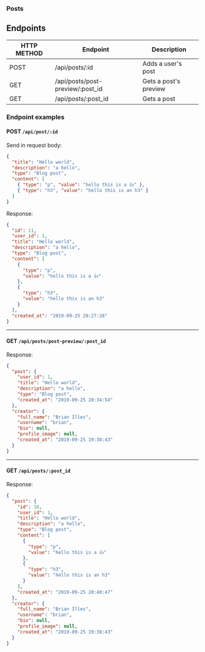 ### Posts

## Endpoints

| HTTP METHOD | Endpoint                         | Description           |
| ----------- | -------------------------------- | --------------------- |
| POST        | /api/posts/:id                   | Adds a user's post    |
| GET         | /api/posts/post-preview/:post_id | Gets a post's preview |
| GET         | /api/posts/:post_id              | Gets a post           |

### Endpoint examples

#### POST `/api/post/:id`

Send in request body:

```json
{
  "title": "Hello world",
  "description": "a hello",
  "type": "Blog post",
  "content": [
    { "type": "p", "value": "hello this is a 👍" },
    { "type": "h3", "value": "hello this is an h3" }
  ]
}
```

Response:

```json
{
  "id": 11,
  "user_id": 1,
  "title": "Hello world",
  "description": "a hello",
  "type": "Blog post",
  "content": [
    {
      "type": "p",
      "value": "hello this is a 👍"
    },
    {
      "type": "h3",
      "value": "hello this is an h3"
    }
  ],
  "created_at": "2019-09-25 20:27:28"
}
```

---

#### GET `/api/posts/post-preview/:post_id`

Response:

```json
{
  "post": {
    "user_id": 1,
    "title": "Hello world",
    "description": "a hello",
    "type": "Blog post",
    "created_at": "2019-09-25 20:34:54"
  },
  "creator": {
    "full_name": "Brian Illes",
    "username": "brian",
    "bio": null,
    "profile_image": null,
    "created_at": "2019-09-25 19:38:43"
  }
}
```

---

#### GET `/api/posts/:post_id`

Response:

```json
{
  "post": {
    "id": 16,
    "user_id": 1,
    "title": "Hello world",
    "description": "a hello",
    "type": "Blog post",
    "content": [
      {
        "type": "p",
        "value": "hello this is a 👍"
      },
      {
        "type": "h3",
        "value": "hello this is an h3"
      }
    ],
    "created_at": "2019-09-25 20:40:47"
  },
  "creator": {
    "full_name": "Brian Illes",
    "username": "brian",
    "bio": null,
    "profile_image": null,
    "created_at": "2019-09-25 19:38:43"
  }
}
```
